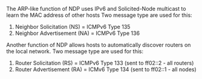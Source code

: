 
 
The ARP-like function of NDP uses IPv6 and Solicited-Node multicast to learn the MAC address of other hosts
Two message type are used for this:
1. Neighbor Solicitation (NS) = ICMPv6 Type 135
2. Neighbor Advertisement (NA) = ICMPv6 Type 136


Another function of NDP allows hosts to automatically discover routers on the local network.
Two message type are used for this:
1. Router Solicitation (RS) = ICMPv6 Type 133 (sent to ff02::2 - all routers)
2. Router Advertisement (RA) = ICMv6 Type 134 (sent to ff02::1 - all nodes)
